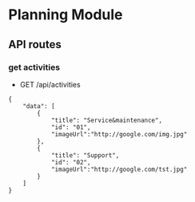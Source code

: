 # Planning Module

## API routes

### get activities
- GET /api/activities
```
{
    "data": [
        {
            "title": "Service&maintenance",
            "id": "01",
            "imageUrl":"http://google.com/img.jpg"
        },
        {
            "title": "Support",
            "id": "02",
            "imageUrl":"http://google.com/tst.jpg"
        }
    ]
}
```